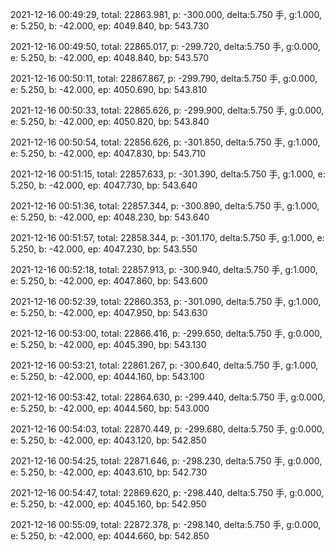 2021-12-16 00:49:29, total: 22863.981, p: -300.000, delta:5.750 手, g:1.000, e: 5.250, b: -42.000, ep: 4049.840, bp: 543.730

2021-12-16 00:49:50, total: 22865.017, p: -299.720, delta:5.750 手, g:0.000, e: 5.250, b: -42.000, ep: 4048.840, bp: 543.570

2021-12-16 00:50:11, total: 22867.867, p: -299.790, delta:5.750 手, g:0.000, e: 5.250, b: -42.000, ep: 4050.690, bp: 543.810

2021-12-16 00:50:33, total: 22865.626, p: -299.900, delta:5.750 手, g:0.000, e: 5.250, b: -42.000, ep: 4050.820, bp: 543.840

2021-12-16 00:50:54, total: 22856.626, p: -301.850, delta:5.750 手, g:1.000, e: 5.250, b: -42.000, ep: 4047.830, bp: 543.710

2021-12-16 00:51:15, total: 22857.633, p: -301.390, delta:5.750 手, g:1.000, e: 5.250, b: -42.000, ep: 4047.730, bp: 543.640

2021-12-16 00:51:36, total: 22857.344, p: -300.890, delta:5.750 手, g:1.000, e: 5.250, b: -42.000, ep: 4048.230, bp: 543.640

2021-12-16 00:51:57, total: 22858.344, p: -301.170, delta:5.750 手, g:1.000, e: 5.250, b: -42.000, ep: 4047.230, bp: 543.550

2021-12-16 00:52:18, total: 22857.913, p: -300.940, delta:5.750 手, g:1.000, e: 5.250, b: -42.000, ep: 4047.860, bp: 543.600

2021-12-16 00:52:39, total: 22860.353, p: -301.090, delta:5.750 手, g:1.000, e: 5.250, b: -42.000, ep: 4047.950, bp: 543.630

2021-12-16 00:53:00, total: 22866.416, p: -299.650, delta:5.750 手, g:0.000, e: 5.250, b: -42.000, ep: 4045.390, bp: 543.130

2021-12-16 00:53:21, total: 22861.267, p: -300.640, delta:5.750 手, g:1.000, e: 5.250, b: -42.000, ep: 4044.160, bp: 543.100

2021-12-16 00:53:42, total: 22864.630, p: -299.440, delta:5.750 手, g:0.000, e: 5.250, b: -42.000, ep: 4044.560, bp: 543.000

2021-12-16 00:54:03, total: 22870.449, p: -299.680, delta:5.750 手, g:0.000, e: 5.250, b: -42.000, ep: 4043.120, bp: 542.850

2021-12-16 00:54:25, total: 22871.646, p: -298.230, delta:5.750 手, g:0.000, e: 5.250, b: -42.000, ep: 4043.610, bp: 542.730

2021-12-16 00:54:47, total: 22869.620, p: -298.440, delta:5.750 手, g:0.000, e: 5.250, b: -42.000, ep: 4045.160, bp: 542.950

2021-12-16 00:55:09, total: 22872.378, p: -298.140, delta:5.750 手, g:0.000, e: 5.250, b: -42.000, ep: 4044.660, bp: 542.850